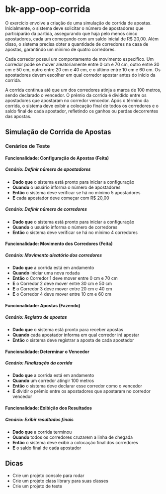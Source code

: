 # bk-app-oop-corrida

O exercício envolve a criação de uma simulação de corrida de apostas. Inicialmente, o sistema deve solicitar o número de apostadores que participarão da partida, assegurando que haja pelo menos cinco apostadores, cada um começando com um saldo inicial de R$ 20,00. Além disso, o sistema precisa obter a quantidade de corredores na casa de apostas, garantindo um mínimo de quatro corredores.

Cada corredor possui um comportamento de movimento específico. Um corredor pode se mover aleatoriamente entre 0 cm e 70 cm, outro entre 30 cm e 50 cm, outro entre 20 cm e 40 cm, e o último entre 10 cm e 60 cm. Os apostadores devem escolher em qual corredor apostar antes do início da corrida.

A corrida continua até que um dos corredores atinja a marca de 100 metros, sendo declarado o vencedor. O prêmio da corrida é dividido entre os apostadores que apostaram no corredor vencedor. Após o término da corrida, o sistema deve exibir a colocação final de todos os corredores e o saldo final de cada apostador, refletindo os ganhos ou perdas decorrentes das apostas.

## Simulação de Corrida de Apostas

### Cenários de Teste

#### Funcionalidade: Configuração de Apostas (Feita)

##### Cenário: Definir número de apostadores
- **Dado que** o sistema está pronto para iniciar a configuração
- **Quando** o usuário informa o número de apostadores
- **Então** o sistema deve verificar se há no mínimo 5 apostadores
- **E** cada apostador deve começar com R$ 20,00

##### Cenário: Definir número de corredores
- **Dado que** o sistema está pronto para iniciar a configuração
- **Quando** o usuário informa o número de corredores
- **Então** o sistema deve verificar se há no mínimo 4 corredores

#### Funcionalidade: Movimento dos Corredores (Feita)

##### Cenário: Movimento aleatório dos corredores
- **Dado que** a corrida está em andamento
- **Quando** iniciar uma nova rodada
- **Então** o Corredor 1 deve mover entre 0 cm e 70 cm
- **E** o Corredor 2 deve mover entre 30 cm e 50 cm
- **E** o Corredor 3 deve mover entre 20 cm e 40 cm
- **E** o Corredor 4 deve mover entre 10 cm e 60 cm

#### Funcionalidade: Apostas (Fazendo)

##### Cenário: Registro de apostas
- **Dado que** o sistema está pronto para receber apostas
- **Quando** cada apostador informa em qual corredor irá apostar
- **Então** o sistema deve registrar a aposta de cada apostador

#### Funcionalidade: Determinar o Vencedor

##### Cenário: Finalização da corrida
- **Dado que** a corrida está em andamento
- **Quando** um corredor atingir 100 metros
- **Então** o sistema deve declarar esse corredor como o vencedor
- **E** dividir o prêmio entre os apostadores que apostaram no corredor vencedor

#### Funcionalidade: Exibição dos Resultados

##### Cenário: Exibir resultados finais
- **Dado que** a corrida terminou
- **Quando** todos os corredores cruzarem a linha de chegada
- **Então** o sistema deve exibir a colocação final dos corredores
- **E** o saldo final de cada apostador

## Dicas
- Crie um projeto console para rodar
- Crie um projeto class library para suas classes
- Crie um projeto de teste
